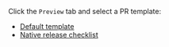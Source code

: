 Click the `Preview` tab and select a PR template:

- [Default template](?expand=1&template=default.md)
- [Native release checklist](?expand=1&template=native_release_checklist.md)
